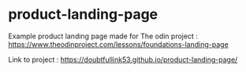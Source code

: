 # product-landing-page

Example product landing page made for The odin project : https://www.theodinproject.com/lessons/foundations-landing-page


Link to project : https://doubtfullink53.github.io/product-landing-page/